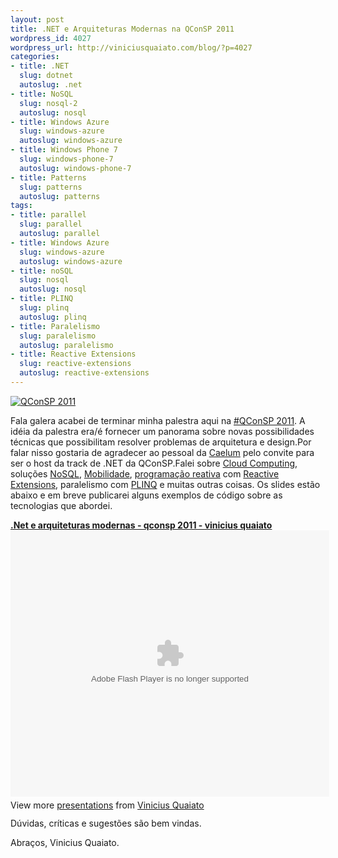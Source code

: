 ```yaml
--- 
layout: post
title: .NET e Arquiteturas Modernas na QConSP 2011
wordpress_id: 4027
wordpress_url: http://viniciusquaiato.com/blog/?p=4027
categories: 
- title: .NET
  slug: dotnet
  autoslug: .net
- title: NoSQL
  slug: nosql-2
  autoslug: nosql
- title: Windows Azure
  slug: windows-azure
  autoslug: windows-azure
- title: Windows Phone 7
  slug: windows-phone-7
  autoslug: windows-phone-7
- title: Patterns
  slug: patterns
  autoslug: patterns
tags: 
- title: parallel
  slug: parallel
  autoslug: parallel
- title: Windows Azure
  slug: windows-azure
  autoslug: windows-azure
- title: noSQL
  slug: nosql
  autoslug: nosql
- title: PLINQ
  slug: plinq
  autoslug: plinq
- title: Paralelismo
  slug: paralelismo
  autoslug: paralelismo
- title: Reactive Extensions
  slug: reactive-extensions
  autoslug: reactive-extensions
---
```



[![QConSP 2011](http://viniciusquaiato.com/images_posts/banner_qconsp.png "QConSP 2011")](http://viniciusquaiato.com/images_posts/banner_qconsp.png)

Fala galera acabei de terminar minha palestra aqui na [#QConSP 2011](http://qconsp.com/). A idéia da palestra era/é fornecer um panorama sobre novas possibilidades técnicas que possibilitam resolver problemas de arquitetura e design.Por falar nisso gostaria de agradecer ao pessoal da [Caelum](http://www.caelum.com.br/) pelo convite para ser o host da track de .NET da QConSP.Falei sobre [Cloud Computing](http://viniciusquaiato.com/blog/category/windows-azure/), soluções [NoSQL](http://viniciusquaiato.com/blog/category/nosql-2/), [Mobilidade](http://viniciusquaiato.com/blog/category/windows-phone-7/), [programação reativa](http://en.wikipedia.org/wiki/Reactive_programming) com [Reactive Extensions](http://msdn.microsoft.com/en-us/data/gg577609), paralelismo com [PLINQ](http://viniciusquaiato.com/blog/?s=plinq) e muitas outras coisas. Os slides estão abaixo e em breve publicarei alguns exemplos de código sobre as tecnologias que abordei.<div style="width:510px" id="__ss_9207574"> **[.Net e arquiteturas modernas - qconsp 2011 - vinicius quaiato](http://www.slideshare.net/viniciusquaiato/net-e-arquiteturas-modernas-qconsp-2011-vinicius-quaiato ".Net e arquiteturas modernas - qconsp 2011 - vinicius quaiato")** <object id="__sse9207574" width="510" height="426"> <param name="movie" value="http://static.slidesharecdn.com/swf/ssplayer2.swf?doc=netearquiteturasmodernas-qconsp2011-viniciusquaiato-110910141724-phpapp01&stripped_title=net-e-arquiteturas-modernas-qconsp-2011-vinicius-quaiato&userName=viniciusquaiato" /> <param name="allowFullScreen" value="true" /> <param name="allowScriptAccess" value="always" /> <embed name="__sse9207574" src="http://static.slidesharecdn.com/swf/ssplayer2.swf?doc=netearquiteturasmodernas-qconsp2011-viniciusquaiato-110910141724-phpapp01&stripped_title=net-e-arquiteturas-modernas-qconsp-2011-vinicius-quaiato&userName=viniciusquaiato" type="application/x-shockwave-flash" allowscriptaccess="always" allowfullscreen="true" width="510" height="426"></embed> </object> <div style="padding:5px 0 12px"> View more [presentations](http://www.slideshare.net/) from [Vinicius Quaiato](http://www.slideshare.net/viniciusquaiato) </div> </div>Dúvidas, críticas e sugestões são bem vindas.

Abraços,
Vinicius Quaiato.
